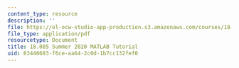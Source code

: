 ```yaml
---
content_type: resource
description: ''
file: https://ol-ocw-studio-app-production.s3.amazonaws.com/courses/18-085-computational-science-and-engineering-i-summer-2020/83440683f6ceaa642c0d1b7cc132fef0_MIT18_085Summer20_Tutorial.pdf
file_type: application/pdf
resourcetype: Document
title: 18.085 Summer 2020 MATLAB Tutorial
uid: 83440683-f6ce-aa64-2c0d-1b7cc132fef0
---
```

